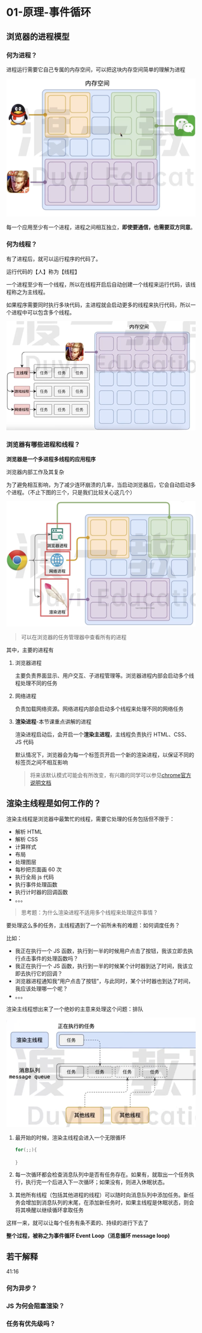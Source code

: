 # 01-原理-事件循环

## 浏览器的进程模型

### 何为进程？

进程运行需要它自己专属的内存空间，可以把这块内存空间简单的理解为进程

![image-20230721223115539](./assets/image-20230721223115539.png)

每一个应用至少有一个进程，进程之间相互独立，**即使要通信，也需要双方同意**。

### 何为线程？

有了进程后，就可以运行程序的代码了。

运行代码的【人】称为【线程】

一个进程至少有一个线程，所以在线程开启后自动创建一个线程来运行代码，该线程称之为主线程。

如果程序需要同时执行多块代码，主进程就会启动更多的线程来执行代码，所以一个进程中可以包含多个线程。

![image-20230721223502299](./assets/image-20230721223502299.png)

### 浏览器有哪些进程和线程？

**浏览器是一个多进程多线程的应用程序**

浏览器内部工作及其复杂

为了避免相互影响，为了减少连环崩溃的几率，当启动浏览器后，它会自动启动多个进程。（不止下图的三个，只是我们比较关心这几个）

![image-20230721230250975](./assets/image-20230721230250975.png)

> 可以在浏览器的任务管理器中查看所有的进程

其中，主要的进程有

1. 浏览器进程

   主要负责界面显示、用户交互、子进程管理等。浏览器进程内部会启动多个线程处理不同的任务

2. 网络进程

   负责加载网络资源。网络进程内部会启动多个线程来处理不同的网络任务

3. **渲染进程**-本节课重点讲解的进程

   渲染进程启动后，会开启一个**渲染主进程**，主线程负责执行 HTML、CSS、JS 代码

   默认情况下，浏览器会为每一个标签页开启一个新的渲染进程，以保证不同的标签页之间不相互影响

   > 将来该默认模式可能会有所改变，有兴趣的同学可以参见[chrome官方说明文档](https://chromium.googlesource.com/chromium/src/+/main/docs/process_model_and_site_isolation.md#Modes-and-Availability)

## 渲染主线程是如何工作的？

渲染主线程是浏览器中最繁忙的线程，需要它处理的任务包括但不限于：

* 解析 HTML
* 解析 CSS
* 计算样式
* 布局
* 处理图层
* 每秒把页面画 60 次
* 执行全局 js 代码
* 执行事件处理函数
* 执行计时器的回调函数
* 。。。

> 思考题：为什么渲染进程不适用多个线程来处理这件事情？

要处理这么多的任务，主线程遇到了一个前所未有的难题：如何调度任务？

比如：

* 我正在执行一个 JS 函数，执行到一半的时候用户点击了按钮，我该立即去执行点击事件的处理函数吗？
* 我正在执行一个 JS 函数，执行到一半的时候某个计时器到达了时间，我该立即去执行它的回调？
* 浏览器进程通知我“用户点击了按钮”，与此同时，某个计时器也到达了时间，我应该处理哪一个呢？
* 。。。

渲染主线程想出来了一个绝妙的主意来处理这个问题：排队

![image-20230721235227454](./assets/image-20230721235227454.png)

1. 最开始的时候，渲染主线程会进入一个无限循环

   ```c
   for(;;){
     
   }
   ```

2. 每一次循环都会检查消息队列中是否有任务存在。如果有，就取出一个任务执行，执行完一个后进入下一次循环；如果没有，则进入休眠状态。

3. 其他所有线程（包括其他进程的线程）可以随时向消息队列中添加任务。新任务会增加到消息队列的末尾，在添加新任务时，如果主线程是休眠状态，则会将其唤醒以继续循环拿取任务

这样一来，就可以让每个任务有条不紊的、持续的进行下去了

**整个过程，被称之为事件循环 Event Loop（消息循环 message loop)**

## 若干解释

41:16

### 何为异步？

### JS 为何会阻塞渲染？

### 任务有优先级吗？
